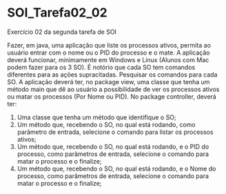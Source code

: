 # SOI_Tarefa02_02
Exercício 02 da segunda tarefa de SOI


Fazer, em java, uma aplicação que liste os processos ativos, permita ao
usuário entrar com o nome ou o PID do processo e o mate.
A aplicação deverá funcionar, minimamente em Windows e Linux (Alunos
com Mac podem fazer para os 3 SO).
É notório que cada SO tem comandos diferentes para as ações
supracitadas. Pesquisar os comandos para cada SO.
A aplicação deverá ter, no package view, uma classe que tenha um método
main que dê ao usuário a possibilidade de ver os processos ativos ou matar
os processos (Por Nome ou PID).
No package controller, deverá ter:
1) Uma classe que tenha um método que identifique o SO;
2) Um método que, recebendo o SO, no qual está rodando, como
parâmetro de entrada, selecione o comando para listar os processos
ativos;
3) Um método que, recebendo o SO, no qual está rodando, e o PID do
processo, como parâmetros de entrada, selecione o comando para
matar o processo e o finalize;
4) Um método que, recebendo o SO, no qual está rodando, e o Nome
do processo, como parâmetros de entrada, selecione o comando
para matar o processo e o finalize;
